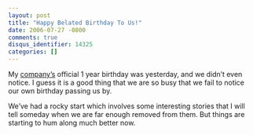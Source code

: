 ```yaml
---
layout: post
title: "Happy Belated Birthday To Us!"
date: 2006-07-27 -0800
comments: true
disqus_identifier: 14325
categories: []
---
```

My [company’s](http://veloc-it.com/ "VelocIT") official 1 year birthday
was yesterday, and we didn’t even notice. I guess it is a good thing
that we are so busy that we fail to notice our own birthday passing us
by.

We’ve had a rocky start which involves some interesting stories that I
will tell someday when we are far enough removed from them. But things
are starting to hum along much better now.

